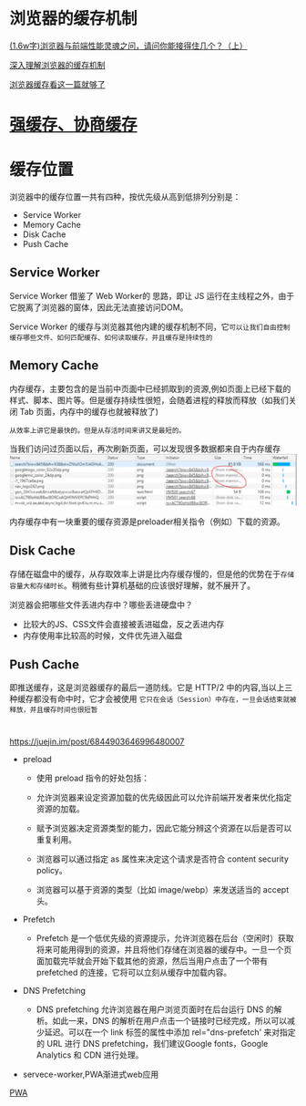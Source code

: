 # 浏览器的缓存机制


[(1.6w字)浏览器与前端性能灵魂之问，请问你能接得住几个？（上）](https://juejin.im/post/6844904021308735502#heading-0)

[深入理解浏览器的缓存机制](https://www.jianshu.com/p/54cc04190252)

[浏览器缓存看这一篇就够了](https://segmentfault.com/a/1190000018717463)

# [强缓存、协商缓存](/details\HTTP\http缓存.md)

# 缓存位置
浏览器中的缓存位置一共有四种，按优先级从高到低排列分别是：
* Service Worker
* Memory Cache
* Disk Cache
* Push Cache


## Service Worker
Service Worker 借鉴了 Web Worker的 思路，即让 JS 运行在主线程之外，由于它脱离了浏览器的窗体，因此无法直接访问DOM。

Service Worker 的缓存与浏览器其他内建的缓存机制不同，它`可以让我们自由控制缓存哪些文件、如何匹配缓存、如何读取缓存，并且缓存是持续性的`

## Memory Cache
内存缓存，主要包含的是当前中页面中已经抓取到的资源,例如页面上已经下载的样式、脚本、图片等。但是缓存持续性很短，会随着进程的释放而释放（如我们关闭 Tab 页面，内存中的缓存也就被释放了)

`从效率上讲它是最快的。但是从存活时间来讲又是最短的。`


当我们访问过页面以后，再次刷新页面，可以发现很多数据都来自于内存缓存
![](/img/HTTP/memorycache.png)


内存缓存中有一块重要的缓存资源是preloader相关指令（例如<link rel="prefetch">）下载的资源。

## Disk Cache
存储在磁盘中的缓存，从存取效率上讲是比内存缓存慢的，但是他的优势在于`存储容量大和存储时长`。稍微有些计算机基础的应该很好理解，就不展开了。

浏览器会把哪些文件丢进内存中？哪些丢进硬盘中？
* 比较大的JS、CSS文件会直接被丢进磁盘，反之丢进内存
* 内存使用率比较高的时候，文件优先进入磁盘

## Push Cache
即推送缓存，这是浏览器缓存的最后一道防线。它是 HTTP/2 中的内容,当以上三种缓存都没有命中时，它才会被使用
`它只在会话（Session）中存在，一旦会话结束就被释放，并且缓存时间也很短暂`




#
https://juejin.im/post/6844903646996480007

* preload
  * 使用 preload 指令的好处包括：

  * 允许浏览器来设定资源加载的优先级因此可以允许前端开发者来优化指定资源的加载。

  * 赋予浏览器决定资源类型的能力，因此它能分辨这个资源在以后是否可以重复利用。

  * 浏览器可以通过指定 as 属性来决定这个请求是否符合 content security policy。

  * 浏览器可以基于资源的类型（比如 image/webp）来发送适当的 accept 头。


* Prefetch

  * Prefetch 是一个低优先级的资源提示，允许浏览器在后台（空闲时）获取将来可能用得到的资源，并且将他们存储在浏览器的缓存中。一旦一个页面加载完毕就会开始下载其他的资源，然后当用户点击了一个带有 prefetched 的连接，它将可以立刻从缓存中加载内容。

* DNS Prefetching
  * DNS prefetching 允许浏览器在用户浏览页面时在后台运行 DNS 的解析。如此一来，DNS 的解析在用户点击一个链接时已经完成，所以可以减少延迟。可以在一个 link 标签的属性中添加 rel="dns-prefetch'  来对指定的 URL 进行 DNS prefetching，我们建议Google fonts，Google Analytics 和 CDN 进行处理。


* servece-worker,PWA渐进式web应用

[PWA](https://lavas.baidu.com/pwa/README)